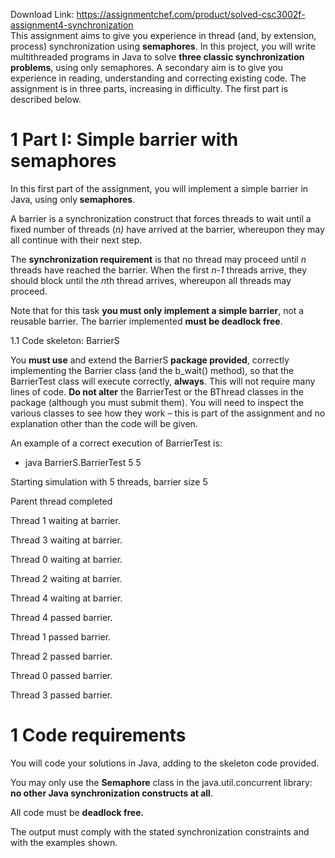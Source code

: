 Download Link: https://assignmentchef.com/product/solved-csc3002f-assignment4-synchronization
<br>
This assignment aims to give you experience in thread (and, by extension, process) synchronization using <strong>semaphores</strong>. In this project, you will write multithreaded programs in Java to solve <strong>three classic synchronization problems</strong>, using only semaphores.  A secondary aim is to give you experience in reading, understanding and correcting existing code.  The assignment is in three parts, increasing in difficulty.  The first part is described below.

<h1>1 Part I: Simple barrier with semaphores</h1>

In this first part of the assignment, you will implement a simple barrier in Java, using only<strong> semaphores</strong>.

A barrier is a synchronization construct that forces threads to wait until a fixed number of threads (<em>n) </em>have arrived at the barrier, whereupon they may all continue with their next step.

The <strong>synchronization requirement</strong> is that no thread may proceed until <em>n </em>threads have reached the barrier.  When the first <em>n-1</em> threads arrive, they should block until the <em>n</em>th thread arrives, whereupon all threads may proceed.

Note that for this task <strong>you must only implement a simple barrier</strong>, not a reusable barrier.   The barrier implemented <strong>must be deadlock free</strong>.

1.1 Code skeleton: BarrierS

You <strong>must use</strong> and extend the BarrierS <strong>package provided</strong>, correctly implementing the Barrier    class (and the           b_wait()     method), so that the BarrierTest class will execute correctly, <strong>always</strong>.   This will not require many lines of code. <strong>Do not alter</strong> the            BarrierTest          or the   BThread classes in the package (although you must submit them).  You will need to inspect the various classes to see how they work – this is part of the assignment and no explanation other than the code will be given.

An example of a correct execution of BarrierTest          is:

<ul>

 <li>java BarrierS.BarrierTest 5 5</li>

</ul>

Starting simulation with 5 threads, barrier size 5

Parent thread completed

Thread 1 waiting at barrier.

Thread 3 waiting at barrier.

Thread 0 waiting at barrier.

Thread 2 waiting at barrier.

Thread 4 waiting at barrier.

Thread 4 passed barrier.

Thread 1 passed barrier.

Thread 2 passed barrier.

Thread 0 passed barrier.

Thread 3 passed barrier.

<h1>1 Code requirements</h1>

You will code your solutions in Java, adding to the skeleton code provided.

You may only use the <strong>Semaphore</strong> class in the java.util.concurrent library: <strong>no other Java synchronization constructs at all</strong>.

All code must be <strong>deadlock free. </strong>

The output must comply with the stated synchronization constraints and with the examples shown.
